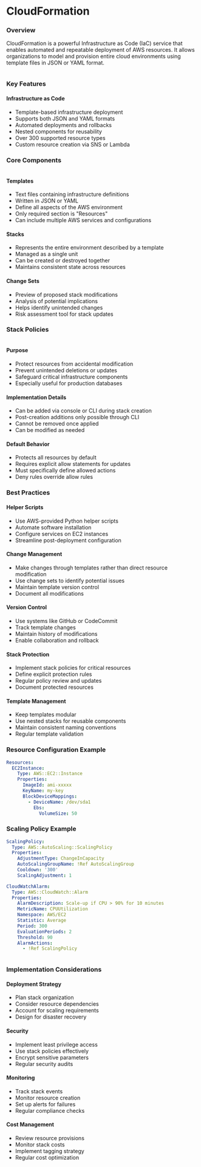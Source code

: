 # CloudFormation

### Overview

CloudFormation is a powerful Infrastructure as Code (IaC) service that enables automated and repeatable deployment of AWS resources. It allows organizations to model and provision entire cloud environments using template files in JSON or YAML format.

<figure><img src="../../../../.gitbook/assets/image (19).png" alt=""><figcaption></figcaption></figure>

### Key Features

#### Infrastructure as Code

* Template-based infrastructure deployment
* Supports both JSON and YAML formats
* Automated deployments and rollbacks
* Nested components for reusability
* Over 300 supported resource types
* Custom resource creation via SNS or Lambda

### Core Components

<figure><img src="../../../../.gitbook/assets/image (17).png" alt=""><figcaption></figcaption></figure>

#### Templates

* Text files containing infrastructure definitions
* Written in JSON or YAML
* Define all aspects of the AWS environment
* Only required section is "Resources"
* Can include multiple AWS services and configurations

#### Stacks

* Represents the entire environment described by a template
* Managed as a single unit
* Can be created or destroyed together
* Maintains consistent state across resources

#### Change Sets

* Preview of proposed stack modifications
* Analysis of potential implications
* Helps identify unintended changes
* Risk assessment tool for stack updates

### Stack Policies

<figure><img src="../../../../.gitbook/assets/image (18).png" alt=""><figcaption></figcaption></figure>

#### Purpose

* Protect resources from accidental modification
* Prevent unintended deletions or updates
* Safeguard critical infrastructure components
* Especially useful for production databases

#### Implementation Details

* Can be added via console or CLI during stack creation
* Post-creation additions only possible through CLI
* Cannot be removed once applied
* Can be modified as needed

#### Default Behavior

* Protects all resources by default
* Requires explicit allow statements for updates
* Must specifically define allowed actions
* Deny rules override allow rules

### Best Practices

#### Helper Scripts

* Use AWS-provided Python helper scripts
* Automate software installation
* Configure services on EC2 instances
* Streamline post-deployment configuration

#### Change Management

* Make changes through templates rather than direct resource modification
* Use change sets to identify potential issues
* Maintain template version control
* Document all modifications

#### Version Control

* Use systems like GitHub or CodeCommit
* Track template changes
* Maintain history of modifications
* Enable collaboration and rollback

#### Stack Protection

* Implement stack policies for critical resources
* Define explicit protection rules
* Regular policy review and updates
* Document protected resources

#### Template Management

* Keep templates modular
* Use nested stacks for reusable components
* Maintain consistent naming conventions
* Regular template validation

### Resource Configuration Example

```yaml
Resources:
  EC2Instance:
    Type: AWS::EC2::Instance
    Properties:
      ImageId: ami-xxxxx
      KeyName: my-key
      BlockDeviceMappings:
        - DeviceName: /dev/sda1
          Ebs:
            VolumeSize: 50
```

### Scaling Policy Example

```yaml
ScalingPolicy:
  Type: AWS::AutoScaling::ScalingPolicy
  Properties:
    AdjustmentType: ChangeInCapacity
    AutoScalingGroupName: !Ref AutoScalingGroup
    Cooldown: '300'
    ScalingAdjustment: 1

CloudWatchAlarm:
  Type: AWS::CloudWatch::Alarm
  Properties:
    AlarmDescription: Scale-up if CPU > 90% for 10 minutes
    MetricName: CPUUtilization
    Namespace: AWS/EC2
    Statistic: Average
    Period: 300
    EvaluationPeriods: 2
    Threshold: 90
    AlarmActions:
      - !Ref ScalingPolicy
```

<figure><img src="../../../../.gitbook/assets/image (20).png" alt=""><figcaption></figcaption></figure>

### Implementation Considerations

#### Deployment Strategy

* Plan stack organization
* Consider resource dependencies
* Account for scaling requirements
* Design for disaster recovery

#### Security

* Implement least privilege access
* Use stack policies effectively
* Encrypt sensitive parameters
* Regular security audits

#### Monitoring

* Track stack events
* Monitor resource creation
* Set up alerts for failures
* Regular compliance checks

#### Cost Management

* Review resource provisions
* Monitor stack costs
* Implement tagging strategy
* Regular cost optimization
